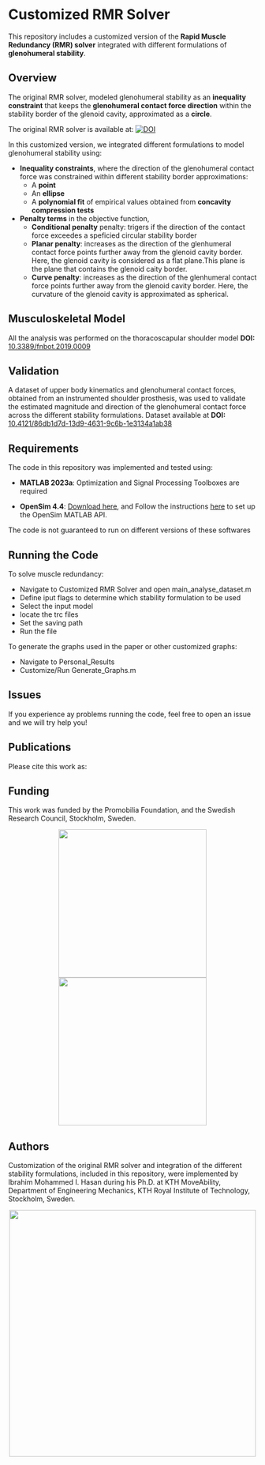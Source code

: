 # Customized RMR Solver 

This repository includes a customized version of the **Rapid Muscle Redundancy (RMR) solver** integrated with different formulations of **glenohumeral stability**.  

## Overview  

The original RMR solver, modeled glenohumeral stability as an **inequality constraint** that keeps the **glenohumeral contact force direction** within the stability border of the glenoid cavity, approximated as a **circle**.  

The original RMR solver is available at: [![DOI](https://zenodo.org/badge/DOI/10.5281/zenodo.8360269.svg)](https://doi.org/10.5281/zenodo.8360269)

In this customized version, we integrated different formulations to model glenohumeral stability using:  

- **Inequality constraints**, where the direction of the glenohumeral contact force was constrained within different stability border approximations:  
  - A **point**  
  - An **ellipse**  
  - A **polynomial fit** of empirical values obtained from **concavity compression tests**  
- **Penalty terms** in the objective function,
  - **Conditional penalty** penalty: trigers if the direction of the contact force exceedes a speficied circular stability border
  - **Planar penalty**: increases as the direction of the glenhumeral contact force points further away from the glenoid cavity border. Here, the glenoid cavity is considered as a flat plane.This plane is the plane that contains the glenoid caity border.
  -  **Curve penalty**: increases as the direction of the glenhumeral contact force points further away from the glenoid cavity border. Here, the curvature of the glenoid cavity is approximated as spherical.

 ## Musculoskeletal Model
 All the analysis was performed on the thoracoscapular shoulder model **DOI:** [10.3389/fnbot.2019.0009](https://doi.org/10.3389/fnbot.2019.00090)

## Validation  

A dataset of upper body kinematics and glenohumeral contact forces, obtained from an instrumented shoulder prosthesis, was used to validate the estimated magnitude and direction of the glenohumeral contact force across the different stability formulations.
Dataset available at **DOI:** [10.4121/86db1d7d-13d9-4631-9c6b-1e3134a1ab38](https://doi.org/10.4121/86db1d7d-13d9-4631-9c6b-1e3134a1ab38)

## Requirements
The code in this repository was implemented and tested using:

  -  **MATLAB 2023a**: Optimization and Signal Processing Toolboxes are required
     
  - **OpenSim 4.4**: [Download here](https://simtk.org/frs/?group_id=91), and Follow the instructions [here](https://simtk-confluence.stanford.edu:8443/display/OpenSim/Scripting+with+Matlab) to set up the OpenSim MATLAB API.

  The code is not guaranteed to run on different versions of these softwares

## Running the Code
To solve muscle redundancy:
- Navigate to Customized RMR Solver and open main_analyse_dataset.m
- Define iput flags to determine which stability formulation to be used
- Select the input model
- locate the trc files
- Set the saving path
- Run the file

To generate the graphs used in the paper or other customized graphs:
- Navigate to Personal_Results
- Customize/Run Generate_Graphs.m

## Issues
If you experience ay problems running the code, feel free to open an issue and we will try help you!

## Publications
Please cite this work as:


## Funding
This work was funded by the Promobilia Foundation, and the Swedish Research Council, Stockholm, Sweden. 

<p align="center">
  <img src="https://github.com/user-attachments/assets/1279341c-86dd-41ad-ba88-712d21e1af96" width="300" hspace="20">
  <img src="https://github.com/user-attachments/assets/6e0aeae9-4fcc-4795-b695-533111dd219e" width="300">
</p>

## Authors
Customization of the original RMR solver and integration of the different stability formulations, included in this repository, were implemented by Ibrahim Mohammed I. Hasan during his Ph.D. at KTH MoveAbility, Department of Engineering Mechanics, KTH Royal Institute of Technology, Stockholm, Sweden. 


<p align="center">
  <img src="https://github.com/user-attachments/assets/cf9c908b-f8f7-413e-9b7f-19e1e80450b1" width="500">
</p>



